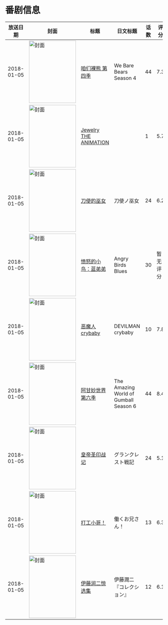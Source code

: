 # 番剧信息

|放送日期|封面|标题|日文标题|话数|评分|评分人数|
|---|---|---|---|---|---|---|
|2018-01-05|<img src="https://lain.bgm.tv/pic/cover/c/b0/81/238589_zDJ6h.jpg" alt="封面" style="width:150px;height:200px;object-fit:cover;">|[咱们裸熊 第四季](https://bangumi.tv/subject/238589)|We Bare Bears Season 4|44|7.3|42人评分|
|2018-01-05|<img src="https://bangumi.tv/img/no_icon_subject.png" alt="封面" style="width:150px;height:200px;object-fit:cover;">|[Jewelry THE ANIMATION](https://bangumi.tv/subject/234060)||1|5.7|236人评分|
|2018-01-05|<img src="https://lain.bgm.tv/pic/cover/c/ec/a3/215158_n6dK0.jpg" alt="封面" style="width:150px;height:200px;object-fit:cover;">|[刀使的巫女](https://bangumi.tv/subject/215158)|刀使ノ巫女|24|6.2|1587人评分|
|2018-01-05|<img src="https://lain.bgm.tv/pic/cover/c/12/ea/258079_DXjXj.jpg" alt="封面" style="width:150px;height:200px;object-fit:cover;">|[愤怒的小鸟：蓝弟弟](https://bangumi.tv/subject/258079)|Angry Birds Blues|30|暂无评分|少于10人评分|
|2018-01-05|<img src="https://lain.bgm.tv/pic/cover/c/c2/c7/211311_778A7.jpg" alt="封面" style="width:150px;height:200px;object-fit:cover;">|[恶魔人 crybaby](https://bangumi.tv/subject/211311)|DEVILMAN crybaby|10|7.8|9808人评分|
|2018-01-05|<img src="https://lain.bgm.tv/pic/cover/c/c9/e8/195747_vYVFV.jpg" alt="封面" style="width:150px;height:200px;object-fit:cover;">|[阿甘妙世界 第六季](https://bangumi.tv/subject/195747)|The Amazing World of Gumball Season 6|44|8.4|19人评分|
|2018-01-05|<img src="https://lain.bgm.tv/pic/cover/c/7b/5f/195843_5ZUxt.jpg" alt="封面" style="width:150px;height:200px;object-fit:cover;">|[皇帝圣印战记](https://bangumi.tv/subject/195843)|グランクレスト戦記|24|5.1|929人评分|
|2018-01-05|<img src="https://lain.bgm.tv/pic/cover/c/c4/57/229642_UT3Dl.jpg" alt="封面" style="width:150px;height:200px;object-fit:cover;">|[打工小哥！](https://bangumi.tv/subject/229642)|働くお兄さん！|13|6.3|206人评分|
|2018-01-05|<img src="https://lain.bgm.tv/pic/cover/c/19/b9/218453_s5qP9.jpg" alt="封面" style="width:150px;height:200px;object-fit:cover;">|[伊藤润二惊选集](https://bangumi.tv/subject/218453)|伊藤潤二『コレクション』|12|6.1|1068人评分|
